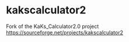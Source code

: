 # kakscalculator2
Fork of the KaKs_Calculator2.0 project https://sourceforge.net/projects/kakscalculator2
